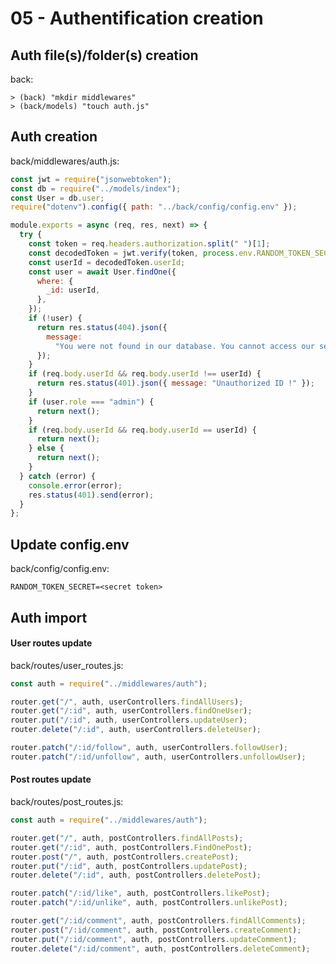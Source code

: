 # 05 - Authentification creation

## Auth file(s)/folder(s) creation

back:

    > (back) "mkdir middlewares"
    > (back/models) "touch auth.js"

## Auth creation

back/middlewares/auth.js:

```javascript
const jwt = require("jsonwebtoken");
const db = require("../models/index");
const User = db.user;
require("dotenv").config({ path: "../back/config/config.env" });

module.exports = async (req, res, next) => {
  try {
    const token = req.headers.authorization.split(" ")[1];
    const decodedToken = jwt.verify(token, process.env.RANDOM_TOKEN_SECRET);
    const userId = decodedToken.userId;
    const user = await User.findOne({
      where: {
        _id: userId,
      },
    });
    if (!user) {
      return res.status(404).json({
        message:
          "You were not found in our database. You cannot access our services !",
      });
    }
    if (req.body.userId && req.body.userId !== userId) {
      return res.status(401).json({ message: "Unauthorized ID !" });
    }
    if (user.role === "admin") {
      return next();
    }
    if (req.body.userId && req.body.userId == userId) {
      return next();
    } else {
      return next();
    }
  } catch (error) {
    console.error(error);
    res.status(401).send(error);
  }
};
```

## Update config.env

back/config/config.env:

```
RANDOM_TOKEN_SECRET=<secret token>
```

## Auth import

#### User routes update

back/routes/user_routes.js:

```javascript
const auth = require("../middlewares/auth");

router.get("/", auth, userControllers.findAllUsers);
router.get("/:id", auth, userControllers.findOneUser);
router.put("/:id", auth, userControllers.updateUser);
router.delete("/:id", auth, userControllers.deleteUser);

router.patch("/:id/follow", auth, userControllers.followUser);
router.patch("/:id/unfollow", auth, userControllers.unfollowUser);
```

#### Post routes update

back/routes/post_routes.js:

```javascript
const auth = require("../middlewares/auth");

router.get("/", auth, postControllers.findAllPosts);
router.get("/:id", auth, postControllers.FindOnePost);
router.post("/", auth, postControllers.createPost);
router.put("/:id", auth, postControllers.updatePost);
router.delete("/:id", auth, postControllers.deletePost);

router.patch("/:id/like", auth, postControllers.likePost);
router.patch("/:id/unlike", auth, postControllers.unlikePost);

router.get("/:id/comment", auth, postControllers.findAllComments);
router.post("/:id/comment", auth, postControllers.createComment);
router.put("/:id/comment", auth, postControllers.updateComment);
router.delete("/:id/comment", auth, postControllers.deleteComment);
```
